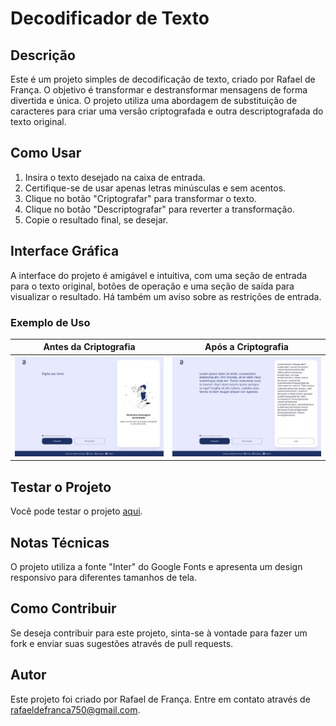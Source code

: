 # Decodificador de Texto

## Descrição

Este é um projeto simples de decodificação de texto, criado por Rafael de França. O objetivo é transformar e destransformar mensagens de forma divertida e única. O projeto utiliza uma abordagem de substituição de caracteres para criar uma versão criptografada e outra descriptografada do texto original.

## Como Usar

1. Insira o texto desejado na caixa de entrada.
2. Certifique-se de usar apenas letras minúsculas e sem acentos.
3. Clique no botão "Criptografar" para transformar o texto.
4. Clique no botão "Descriptografar" para reverter a transformação.
5. Copie o resultado final, se desejar.

## Interface Gráfica

A interface do projeto é amigável e intuitiva, com uma seção de entrada para o texto original, botões de operação e uma seção de saída para visualizar o resultado. Há também um aviso sobre as restrições de entrada.

### Exemplo de Uso

| Antes da Criptografia                            | Após a Criptografia                             |
|--------------------------------------------------|--------------------------------------------------|
| ![Antes da Criptografia](images/screenshot(1).png) | ![Após a Criptografia](images/screenshot(2).png) |

## Testar o Projeto

Você pode testar o projeto [aqui](https://rafaelfranca1.github.io/Projetos-Web/Decodificador%20de%20Texto/).

## Notas Técnicas

O projeto utiliza a fonte "Inter" do Google Fonts e apresenta um design responsivo para diferentes tamanhos de tela.

## Como Contribuir

Se deseja contribuir para este projeto, sinta-se à vontade para fazer um fork e enviar suas sugestões através de pull requests.

## Autor

Este projeto foi criado por Rafael de França. Entre em contato através de rafaeldefranca750@gmail.com.
